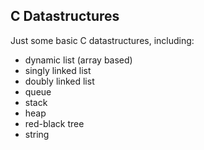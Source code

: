 ## C Datastructures

Just some basic C datastructures, including:
- dynamic list (array based)
- singly linked list
- doubly linked list
- queue
- stack
- heap
- red-black tree
- string
